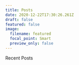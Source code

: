 ```yaml
---
title: Posts
date: 2020-12-22T17:30:26.261Z
draft: false
featured: false
image:
  filename: featured
  focal_point: Smart
  preview_only: false
---
```

Recent Posts